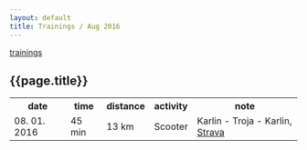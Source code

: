 ```yaml
---
layout: default
title: Trainings / Aug 2016
---
```


[trainings](.)

## {{page.title}}

<table>
<tr><th>
date
</th><th>
time
</th><th>
distance
</th><th>
activity
</th><th>
note
</th></tr>

<tr><td>
08. 01. 2016
</td><td>
45 min
</td><td>
13 km
</td><td>
Scooter
</td><td>
Karlin - Troja - Karlin, <a href="https://www.strava.com/activities/670844246">Strava</a>
</td></tr>

</table>

